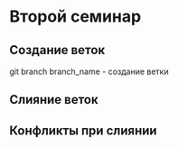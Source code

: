 # Второй семинар

## Создание веток
git branch branch_name - создание ветки
## Слияние веток

## Конфликты при слиянии
